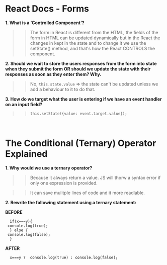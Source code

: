 
# React Docs - Forms

**1. What is a ‘Controlled Component’?**

>> The form in React is different from the HTML, the fields of the form in HTML can be updated dynamically but in the React the changes in kept in the state and to change it we use the setState() method, and that's how the React CONTROLS the component.

**2. Should we wait to store the users responses from the form into state when they submit the form OR should we update the state with their responses as soon as they enter them? Why.**

>> No, ``this.state.value`` => the state can't be updated unless we add a behaviour to it to do that.

**3. How do we target what the user is entering if we have an event handler on an input field?**

>> ``this.setState({value: event.target.value});``


<br>

# The Conditional (Ternary) Operator Explained

**1. Why would we use a ternary operator?**

>> Because it always return a value. JS will thorw a syntax error if only one expression is provided.

>> It can save mulitple lines of code and it more readlable.

**2. Rewrite the following statement using a ternary statement:**

**BEFORE**

```
  if(x===y){
 console.log(true);
  } else {
 console.log(false);
  }
```

**AFTER**

```
  x===y ?  console.log(true) : console.log(false);
```